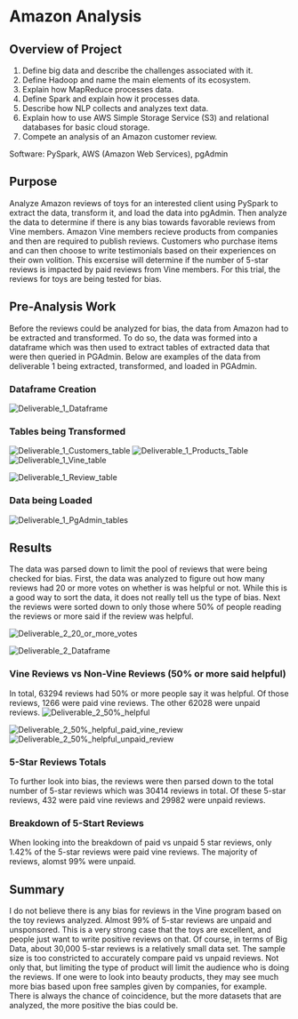 # Amazon Analysis

## Overview of Project

1. Define big data and describe the challenges associated with it. 
2. Define Hadoop and name the main elements of its ecosystem.
3. Explain how MapReduce processes data.
4. Define Spark and explain how it processes data.
5. Describe how NLP collects and analyzes text data.
6. Explain how to use AWS Simple Storage Service (S3) and relational databases for basic cloud storage.
7. Compete an analysis of an Amazon customer review.  

Software: PySpark, AWS (Amazon Web Services), pgAdmin

## Purpose

Analyze Amazon reviews of toys for an interested client using PySpark to extract the data, transform it, and load the data into pgAdmin. Then analyze the data to determine if there is any bias towards favorable reviews from Vine members. Amazon Vine members recieve products from companies and then are required to publish reviews. Customers who purchase items and can then choose to write testimonials based on their experiences on their own volition. This excersise will determine if the number of 5-star reviews is impacted by paid reviews from Vine members. For this trial, the reviews for toys are being tested for bias.   

## Pre-Analysis Work
Before the reviews could be analyzed for bias, the data from Amazon had to be extracted and transformed. To do so, the data was formed into a dataframe which was then used to extract tables of extracted data that were then queried in PGAdmin. Below are examples of the data from deliverable 1 being extracted, transformed, and loaded in PGAdmin.

### Dataframe Creation

![Deliverable_1_Dataframe](https://user-images.githubusercontent.com/88064181/143669878-b1342952-0447-4a0a-acd3-78584ed94973.png)

### Tables being Transformed
![Deliverable_1_Customers_table](https://user-images.githubusercontent.com/88064181/143669881-98d357b5-b871-4a67-8de1-75596929f1f5.png)
![Deliverable_1_Products_Table](https://user-images.githubusercontent.com/88064181/143669886-552108e6-cdfa-4ebb-b261-1499786c0eb8.png)
![Deliverable_1_Vine_table](https://user-images.githubusercontent.com/88064181/143669891-1a8e28eb-b3ff-4f9c-af4a-ec41ead8d603.png)

![Deliverable_1_Review_table](https://user-images.githubusercontent.com/88064181/143669888-b8f98abb-73ec-4109-9528-f010124ebc94.png)

### Data being Loaded

![Deliverable_1_PgAdmin_tables](https://user-images.githubusercontent.com/88064181/143669958-44715f7b-59e0-4d19-a18c-04e5c58ecfc4.png)


## Results

The data was parsed down to limit the pool of reviews that were being checked for bias. First, the data was analyzed to figure out how many reviews had 20 or more votes on whether is was helpful or not. While this is a good way to sort the data, it does not really tell us the type of bias. Next the reviews were sorted down to only those where 50% of people reading the reviews or more said if the review was helpful. 

![Deliverable_2_20_or_more_votes](https://user-images.githubusercontent.com/88064181/143669903-f81feb24-eb31-453b-b273-5831872bd293.png)

![Deliverable_2_Dataframe](https://user-images.githubusercontent.com/88064181/143669905-89d97db1-c15f-4983-9db0-f2cafeb812bc.png)

### Vine Reviews vs Non-Vine Reviews (50% or more said helpful) 

In total, 63294 reviews had 50% or more people say it was helpful. Of those reviews, 1266 were paid vine reviews. The other 62028 were unpaid reviews. 
![Deliverable_2_50%_helpful](https://user-images.githubusercontent.com/88064181/143669909-a01ad72d-5975-44aa-af36-19d8246f0e61.png)

![Deliverable_2_50%_helpful_paid_vine_review](https://user-images.githubusercontent.com/88064181/143669910-d9324916-04b8-4653-9b55-0eb64563b432.png)
![Deliverable_2_50%_helpful_unpaid_review](https://user-images.githubusercontent.com/88064181/143669912-ea6f5a81-5eb6-4578-801e-66982d8093b8.png)

### 5-Star Reviews Totals

To further look into bias, the reviews were then parsed down to the total number of 5-star reviews which was 30414 reviews in total. Of these 5-star reviews, 432 were paid vine reviews and 29982 were unpaid reviews. 


### Breakdown of 5-Start Reviews 

When looking into the breakdown of paid vs unpaid 5 star reviews, only 1.42% of the 5-star reviews were paid vine reviews. The majority of reviews, alomst 99% were unpaid. 

## Summary

I do not believe there is any bias for reviews in the Vine program based on the toy reviews analyzed. Almost 99% of 5-star reviews are unpaid and unsponsored. This is a very strong case that the toys are excellent, and people just want to write positive reviews on that. Of course, in terms of Big Data, about 30,000 5-star reviews is a relatively small data set. The sample size is too constricted to accurately compare paid vs unpaid reviews. Not only that, but limiting the type of product will limit the audience who is doing the reviews. If one were to look into beauty products, they may see much more bias based upon free samples given by companies, for example. There is always the chance of coincidence, but the more datasets that are analyzed, the more positive the bias could be. 
